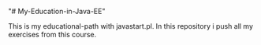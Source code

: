 "# My-Education-in-Java-EE" 

This is my educational-path with javastart.pl. In this repository i push all my exercises from this course.
